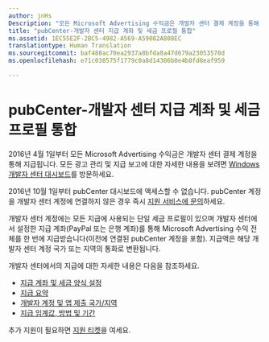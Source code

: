 ```yaml
---
author: jnHs
Description: "모든 Microsoft Advertising 수익금은 개발자 센터 결제 계정을 통해 지급됩니다."
title: "pubCenter-개발자 센터 지급 계좌 및 세금 프로필 통합"
ms.assetid: 1EC55E2F-2BC5-4982-A569-A59082A808EC
translationtype: Human Translation
ms.sourcegitcommit: baf488ac70ea2937a8bfda8a47d679a23053578d
ms.openlocfilehash: e71c038575f1779c0a8d14306b0e4b8fd8eaf959

---
```


# pubCenter-개발자 센터 지급 계좌 및 세금 프로필 통합

2016년 4월 1일부터 모든 Microsoft Advertising 수익금은 개발자 센터 결제 계정을 통해 지급됩니다. 모든 광고 관리 및 지급 보고에 대한 자세한 내용을 보려면 [Windows 개발자 센터 대시보드](https://developer.microsoft.com/dashboard/apps/overview)를 방문하세요. 

2016년 10월 1일부터 pubCenter 대시보드에 액세스할 수 없습니다. pubCenter 계정을 개발자 센터 계정에 연결하지 않은 경우 즉시 [지원 서비스에 문의](http://go.microsoft.com/fwlink/p/?LinkId=393643)하세요.

개발자 센터 계정에는 모든 지급에 사용되는 단일 세금 프로필이 있으며 개발자 센터에서 설정한 지급 계좌(PayPal 또는 은행 계좌)를 통해 Microsoft Advertising 수익 전체를 한 번에 지급받습니다(이전에 연결된 pubCenter 계정을 포함). 지급액은 해당 개발자 센터 계정 국가 또는 지역의 통화로 변환됩니다. 

개발자 센터에서의 지급에 대한 자세한 내용은 다음을 참조하세요.

- [지급 계좌 및 세금 양식 설정](setting-up-your-payout-account-and-tax-forms.md)
- [지급 요약](payout-summary.md)
- [개발자 계정 및 앱 제출 국가/지역](account-types-locations-and-fees.md#developer-account-and-app-submission-markets)
- [지급 임계값, 방법 및 기간](payment-thresholds-methods-and-timeframes.md)

추가 지원이 필요하면 [지원 티켓](http://go.microsoft.com/fwlink/p/?LinkId=733342)을 여세요.

 



<!--HONumber=Nov16_HO1-->


